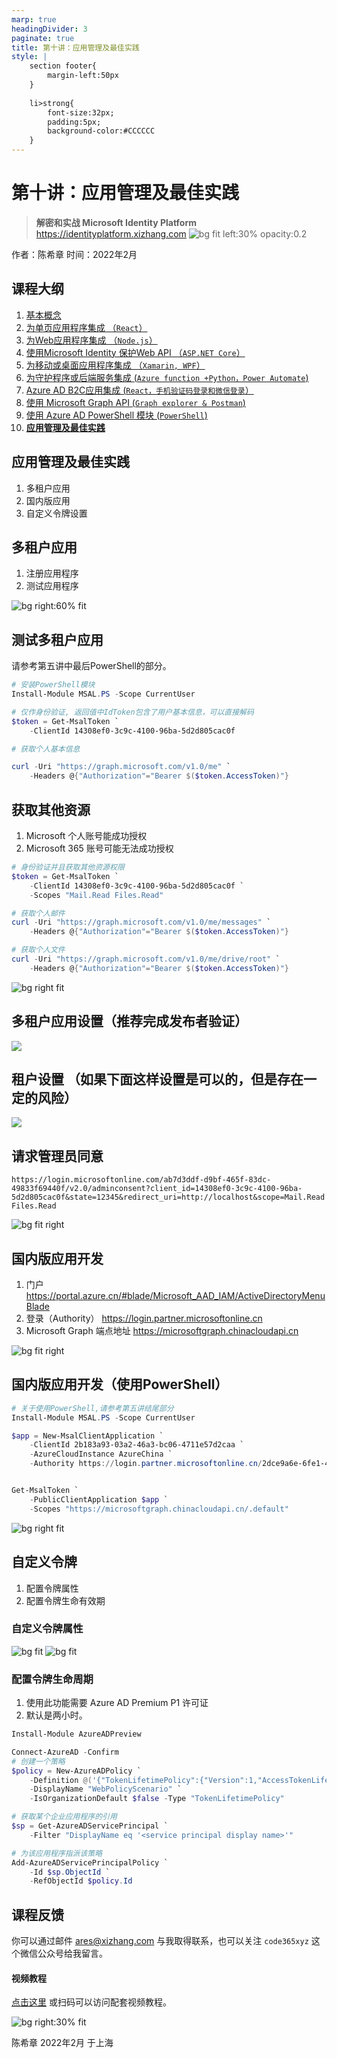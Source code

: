 ```yaml
---
marp: true
headingDivider: 3
paginate: true
title: 第十讲：应用管理及最佳实践
style: |
    section footer{
        margin-left:50px
    }
    
    li>strong{
        font-size:32px;
        padding:5px;
        background-color:#CCCCCC
    }
---
```


# 第十讲：应用管理及最佳实践
> **解密和实战 Microsoft Identity Platform**  https://identityplatform.xizhang.com
![bg fit left:30% opacity:0.2](images/aad.png)


作者：陈希章
时间：2022年2月


## 课程大纲
<!--
footer: '**解密和实战 Microsoft Identity Platform**  https://identityplatform.xizhang.com'
-->

1. [基本概念](module1-overview.md)
1. [为单页应用程序集成 （`React`）](module2-spa.md)
1. [为Web应用程序集成 （`Node.js`）](module3-webapp.md)
1. [使用Microsoft Identity 保护Web API （`ASP.NET Core`）](module4-webapi.md)
1. [为移动或桌面应用程序集成 （`Xamarin, WPF`）](module5-desktop-mobile.md)
1. [为守护程序或后端服务集成 (`Azure function +Python，Power Automate`)](module6-deamon-service.md)
1. [Azure AD B2C应用集成 (`React，手机验证码登录和微信登录`） ](module7-b2c.md)
1. [使用 Microsoft Graph API (`Graph explorer & Postman`)](module8-msgraph.md)
1. [使用 Azure AD PowerShell 模块 (`PowerShell`)](module9-powershell.md)
1. **[应用管理及最佳实践](module10-bestpractices.md)**


##  应用管理及最佳实践

1. 多租户应用
1. 国内版应用
1. 自定义令牌设置

## 多租户应用
1. 注册应用程序
1. 测试应用程序

![bg right:60% fit](images/multi-tenant-app.png)

## 测试多租户应用

请参考第五讲中最后PowerShell的部分。

```powershell
# 安装PowerShell模块
Install-Module MSAL.PS -Scope CurrentUser

# 仅作身份验证, 返回值中IdToken包含了用户基本信息，可以直接解码
$token = Get-MsalToken `
    -ClientId 14308ef0-3c9c-4100-96ba-5d2d805cac0f

# 获取个人基本信息

curl -Uri "https://graph.microsoft.com/v1.0/me" `
    -Headers @{"Authorization"="Bearer $($token.AccessToken)"}

```

## 获取其他资源

1. Microsoft 个人账号能成功授权
1. Microsoft 365 账号可能无法成功授权

```powershell
# 身份验证并且获取其他资源权限
$token = Get-MsalToken `
    -ClientId 14308ef0-3c9c-4100-96ba-5d2d805cac0f `
    -Scopes "Mail.Read Files.Read"

# 获取个人邮件
curl -Uri "https://graph.microsoft.com/v1.0/me/messages" `
    -Headers @{"Authorization"="Bearer $($token.AccessToken)"}

# 获取个人文件
curl -Uri "https://graph.microsoft.com/v1.0/me/drive/root" `
    -Headers @{"Authorization"="Bearer $($token.AccessToken)"}
```

![bg right fit](images/unverified-app-error.png)

## 多租户应用设置（推荐完成发布者验证）
<!-- _footer: '' -->
<!-- https://docs.microsoft.com/zh-cn/azure/active-directory/develop/publisher-verification-overview -->
![](images/verify-publisher.png)

## 租户设置 （如果下面这样设置是可以的，但是存在一定的风险）
<!-- https://portal.azure.com/#blade/Microsoft_AAD_IAM/ConsentPoliciesMenuBlade/UserSettings -->

![](images/azuread-user-consent-settings.png)

## 请求管理员同意

`https://login.microsoftonline.com/ab7d3ddf-d9bf-465f-83dc-49833f69440f/v2.0/adminconsent?client_id=14308ef0-3c9c-4100-96ba-5d2d805cac0f&state=12345&redirect_uri=http://localhost&scope=Mail.Read Files.Read`


![bg fit right](images/admin-consent-screen.png)


## 国内版应用开发

1. 门户 https://portal.azure.cn/#blade/Microsoft_AAD_IAM/ActiveDirectoryMenuBlade
1. 登录（Authority） https://login.partner.microsoftonline.cn
1. Microsoft Graph 端点地址 https://microsoftgraph.chinacloudapi.cn

![bg fit right](images/azure-china-endpoint.png)

## 国内版应用开发（使用PowerShell）

```powershell
# 关于使用PowerShell,请参考第五讲结尾部分
Install-Module MSAL.PS -Scope CurrentUser

$app = New-MsalClientApplication `
    -ClientId 2b183a93-03a2-46a3-bc06-4711e57d2caa `
    -AzureCloudInstance AzureChina `
    -Authority https://login.partner.microsoftonline.cn/2dce9a6e-6fe1-4dc8-ac10-f571cdefc583


Get-MsalToken `
    -PublicClientApplication $app `
    -Scopes "https://microsoftgraph.chinacloudapi.cn/.default"

```

![bg right fit](images/aad-msaltoken-china.png)

## 自定义令牌

1. 配置令牌属性
1. 配置令牌生命有效期

###  自定义令牌属性
<!-- https://docs.microsoft.com/zh-cn/azure/active-directory/develop/id-tokens -->
<!-- _footer: ''--> 
![bg fit](images/custom-token-settings.png)
![bg fit](images/custom-token-group-claims.png)

<!-- 
勾选上了组的话，groups是安全组编号（可以通过这里找到 https://aad.portal.azure.com/#blade/Microsoft_AAD_IAM/GroupsManagementMenuBlade/AllGroups），
wids是系统角色编号，所有这些编号，在每个租户都是固定的，通过  Get-AzureADDirectoryRoleTemplate 可以获取到
自定义令牌，组属性中，注意有一个显示为role的选项
{
  "typ": "JWT",
  "alg": "RS256",
  "kid": "Mr5-AUibfBii7Nd1jBebaxboXW0"
}.{
  "aud": "1b87e032-fd57-4f67-b2f3-d9ff5e1c583f",
  "iss": "https://login.microsoftonline.com/3a6831ab-6304-4c72-8d08-3afe544555dd/v2.0",
  "iat": 1645428113,
  "nbf": 1645428113,
  "exp": 1645432013,
  "groups": [
    "b956c237-7c9a-4ff5-bfff-79a832b0c4bf",
    "6b759766-2ecb-4299-b31f-965ef23f2931",
    "da86cab9-1cee-4456-b9e2-b18615b023ca",
    "c17dcde0-5dba-4cc8-b7df-5d2390069de4",
    "7467cf68-fa42-473d-9f2e-c3d72e9620ee"
  ],
  "name": "希章",
  "oid": "b238fd07-6513-46b0-b133-55c9ff8b09e9",
  "preferred_username": "ares@code365.xyz",
  "rh": "0.AXAAqzFoOgRjckyNCDr-VEVV3TLghxtX_WdPsvPZ_14cWD9wAAY.",
  "sub": "xE4rtpK7Ro2qbhjqCh6AX3w18ETIVGHYE0YG03TZqCY",
  "tid": "3a6831ab-6304-4c72-8d08-3afe544555dd",
  "uti": "R5k7foDhLEyokhm9eWklAQ",
  "ver": "2.0",
  "wids": [
    "62e90394-69f5-4237-9190-012177145e10",
    "b79fbf4d-3ef9-4689-8143-76b194e85509"
  ]
}.[Signature]

 -->


### 配置令牌生命周期

1. 使用此功能需要 Azure AD Premium P1 许可证
1. 默认是两小时。

```powershell
Install-Module AzureADPreview

Connect-AzureAD -Confirm
# 创建一个策略
$policy = New-AzureADPolicy `
    -Definition @('{"TokenLifetimePolicy":{"Version":1,"AccessTokenLifetime":"02:00:00"}}') `
    -DisplayName "WebPolicyScenario" `
    -IsOrganizationDefault $false -Type "TokenLifetimePolicy"

# 获取某个企业应用程序的引用
$sp = Get-AzureADServicePrincipal `
    -Filter "DisplayName eq '<service principal display name>'"

# 为该应用程序指派该策略
Add-AzureADServicePrincipalPolicy `
    -Id $sp.ObjectId `
    -RefObjectId $policy.Id

```

## 课程反馈

你可以通过邮件 <ares@xizhang.com> 与我取得联系，也可以关注 `code365xyz` 这个微信公众号给我留言。

#### 视频教程

[点击这里](https://study.163.com/course/introduction.htm?courseId=1212500806&share=2&shareId=400000000620030) 或扫码可以访问配套视频教程。

![bg right:30% fit](images/videocourse.png)


陈希章 2022年2月 于上海